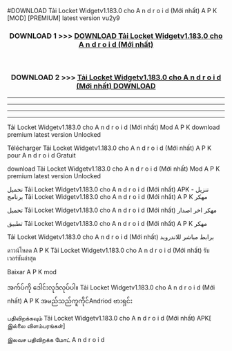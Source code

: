#DOWNLOAD Tải Locket Widgetv1.183.0 cho A n d r o i d (Mới nhất) A P K [MOD] [PREMIUM] latest version vu2y9



<div align="center">

<h3>DOWNLOAD 1 >>> <a href="https://teeasianyam.web.app?sq=Tải Locket Widgetv1.183.0 cho A n d r o i d (Mới nhất)">DOWNLOAD Tải Locket Widgetv1.183.0 cho A n d r o i d (Mới nhất) </a></h3><br>

<h3>DOWNLOAD 2 >>> <a href="https://teeasianyam.web.app?sq=Tải Locket Widgetv1.183.0 cho A n d r o i d (Mới nhất) ">Tải Locket Widgetv1.183.0 cho A n d r o i d (Mới nhất)  DOWNLOAD </a></h3>

</div>


----------------------------------------------------------

----------------------------------------------------------

----------------------------------------------------------

----------------------------------------------------------


Tải Locket Widgetv1.183.0 cho A n d r o i d (Mới nhất)  Mod A P K download premium latest version Unlocked

Télécharger Tải Locket Widgetv1.183.0 cho A n d r o i d (Mới nhất)  A P K pour A n d r o i d Gratuit

download Tải Locket Widgetv1.183.0 cho A n d r o i d (Mới nhất)  Mod A P K premium latest version Unlocked

تحميل Tải Locket Widgetv1.183.0 cho A n d r o i d (Mới nhất)  APK - تنزيل برنامج Tải Locket Widgetv1.183.0 cho A n d r o i d (Mới nhất)  A P K مهكر

تحميل Tải Locket Widgetv1.183.0 cho A n d r o i d (Mới nhất)  مهكر اخر اصدار

تطبيق Tải Locket Widgetv1.183.0 cho A n d r o i d (Mới nhất)  A P K مهكر

Tải Locket Widgetv1.183.0 cho A n d r o i d (Mới nhất)  برابط مباشر للاندرويد

ดาวน์โหลด A P K Tải Locket Widgetv1.183.0 cho A n d r o i d (Mới nhất)  รับเวอร์ชันล่าสุด

Baixar A P K mod

အက်ပ်ကို ဒေါင်းလုဒ်လုပ်ပါ။ Tải Locket Widgetv1.183.0 cho A n d r o i d (Mới nhất)  A P K အမည်သည်ကူကိုင်Andriod ဗားရှင်း

பதிவிறக்கவும் Tải Locket Widgetv1.183.0 cho A n d r o i d (Mới nhất)  APK[ இல்லை விளம்பரங்கள்] 
 
இலவச பதிவிறக்க மோட் A n d r o i d



